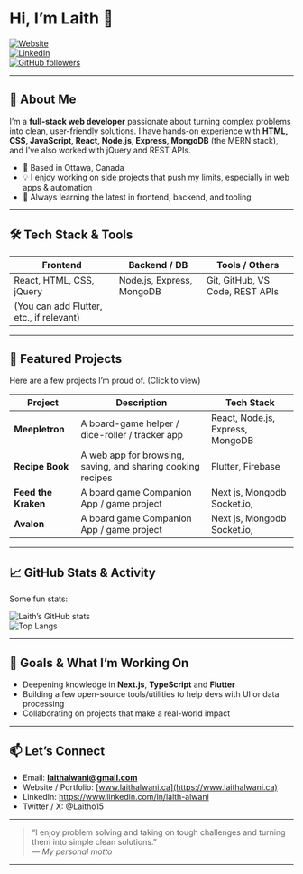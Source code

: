 # Hi, I’m Laith 👋

[![Website](https://img.shields.io/website?up_message=online&url=https%3A%2F%2Fwww.laithalwani.ca)](https://www.laithalwani.ca)  
[![LinkedIn](https://img.shields.io/badge/LinkedIn-Connect-blue?logo=linkedin)](https://www.linkedin.com/in/your-linkedin)  
[![GitHub followers](https://img.shields.io/github/followers/LaithAlwani?label=Follow&style=social)](https://github.com/LaithAlwani)

---

## 🧭 About Me

I’m a **full-stack web developer** passionate about turning complex problems into clean, user-friendly solutions. I have hands-on experience with **HTML, CSS, JavaScript, React, Node.js, Express, MongoDB** (the MERN stack), and I've also worked with jQuery and REST APIs.

- 📍 Based in Ottawa, Canada  
- 💡 I enjoy working on side projects that push my limits, especially in web apps & automation  
- 🚀 Always learning the latest in frontend, backend, and tooling  

---

## 🛠️ Tech Stack & Tools

| Frontend | Backend / DB | Tools / Others |
|----------|----------------|------------------|
| React, HTML, CSS, jQuery | Node.js, Express, MongoDB | Git, GitHub, VS Code, REST APIs |
| (You can add Flutter, etc., if relevant) | | |

---

## 📂 Featured Projects

Here are a few projects I’m proud of. (Click to view)

| Project | Description | Tech Stack |
|--------|---------------------------|-------------------------|
| **Meepletron** | A board-game helper / dice-roller / tracker app | React, Node.js, Express, MongoDB |
| **Recipe Book** | A web app for browsing, saving, and sharing cooking recipes | Flutter, Firebase |
| **Feed the Kraken** | A board game Companion App  / game project | Next js, Mongodb Socket.io, |
| **Avalon** | A board game Companion App  / game project | Next js, Mongodb Socket.io, |

---

## 📈 GitHub Stats & Activity

Some fun stats:

![Laith’s GitHub stats](https://github-readme-stats.vercel.app/api?username=LaithAlwani&show_icons=true&theme=radical)  
![Top Langs](https://github-readme-stats.vercel.app/api/top-langs/?username=LaithAlwani&layout=compact&theme=radical)

---

## 🎯 Goals & What I’m Working On

- Deepening knowledge in **Next.js**, **TypeScript** and **Flutter**  
- Building a few open-source tools/utilities to help devs with UI or data processing  
- Collaborating on projects that make a real-world impact

---

## 📫 Let’s Connect

- Email: **laithalwani@gmail.com**  
- Website / Portfolio: [www.laithalwani.ca](https://www.laithalwani.ca)  
- LinkedIn: https://www.linkedin.com/in/laith-alwani  
- Twitter / X: @Laitho15  

---

> “I enjoy problem solving and taking on tough challenges and turning them into simple clean solutions.”  
> — *My personal motto*

---

